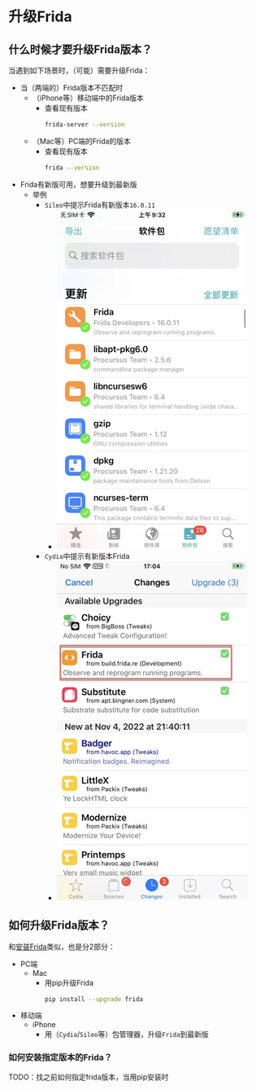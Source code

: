 # 升级Frida

## 什么时候才要升级Frida版本？

当遇到如下场景时，（可能）需要升级Frida：

* 当（两端的）Frida版本不匹配时
  * （iPhone等）移动端中的Frida版本
    * 查看现有版本
      ```bash
      frida-server --version
      ```
  * （Mac等）PC端的Frida的版本
    * 查看现有版本
      ```bash
      frida --version
      ```
* Frida有新版可用，想要升级到最新版
  * 举例
    * `Sileo`中提示Frida有新版本`16.0.11`
      * ![sileo_new_16.0.11_frida](../assets/img/sileo_new_16.0.11_frida.png)
    * `Cydia`中提示有新版本Frida
      * ![cydia_new_version_frida](../assets/img/cydia_new_version_frida.jpg)

## 如何升级Frida版本？

和[安装Frida](../install_upgrade/install_frida.md)类似，也是分2部分：

* PC端
  * Mac
    * 用pip升级Frida
      ```bash
      pip install --upgrade frida
      ```
* 移动端
  * iPhone
    * 用（`Cydia`/`Sileo`等）包管理器，升级`Frida`到最新版

### 如何安装指定版本的Frida？

TODO：找之前如何指定frida版本，当用pip安装时
